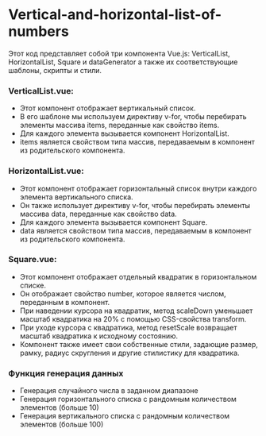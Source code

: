 # Vertical-and-horizontal-list-of-numbers

Этот код представляет собой три компонента Vue.js: VerticalList, HorizontalList, Square и dataGenerator а также их соответствующие шаблоны, скрипты и стили.

### VerticalList.vue:
* Этот компонент отображает вертикальный список.
* В его шаблоне мы используем директиву v-for, чтобы перебирать элементы массива items, переданные как свойство items.
* Для каждого элемента вызывается компонент HorizontalList.
* items является свойством типа массив, передаваемым в компонент из родительского компонента.
### HorizontalList.vue:
* Этот компонент отображает горизонтальный список внутри каждого элемента вертикального списка.
* Он также использует директиву v-for, чтобы перебирать элементы массива data, переданные как свойство data.
* Для каждого элемента вызывается компонент Square.
* data является свойством типа массив, передаваемым в компонент из родительского компонента.
### Square.vue:
* Этот компонент отображает отдельный квадратик в горизонтальном списке.
* Он отображает свойство number, которое является числом, переданным в компонент.
* При наведении курсора на квадратик, метод scaleDown уменьшает масштаб квадратика на 20% с помощью CSS-свойства transform.
* При уходе курсора с квадратика, метод resetScale возвращает масштаб квадратика к исходному состоянию.
* Компонент также имеет свои собственные стили, задающие размер, рамку, радиус скругления и другие стилистику для квадратика.
### Функция генерация данных
* Генерация случайного числа в заданном диапазоне
* Генерация горизонтального списка с рандомным количеством элементов (больше 10)
* Генерация вертикального списка с рандомным количеством элементов (больше 100)